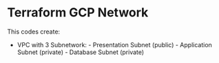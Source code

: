 # Terraform GCP Network

This codes create:
- VPC with 3 Subnetwork:
                - Presentation Subnet (public)
                - Application Subnet (private)
                - Database Subnet (private)
